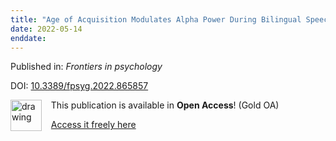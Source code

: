 ```yaml
---
title: "Age of Acquisition Modulates Alpha Power During Bilingual Speech Comprehension in Noise."
date: 2022-05-14
enddate:
---
```


Published in: *Frontiers in psychology*

DOI: [10.3389/fpsyg.2022.865857](https://doi.org/10.3389/fpsyg.2022.865857)

<img src="https://upload.wikimedia.org/wikipedia/commons/thumb/7/77/Open_Access_logo_PLoS_transparent.svg/800px-Open_Access_logo_PLoS_transparent.svg.png" alt="drawing" width="50" align="left"/> &nbsp;&nbsp;&nbsp;This publication is available in **Open Access**! (Gold OA)

&nbsp;&nbsp;&nbsp;[Access it freely here](https://www.frontiersin.org/articles/10.3389/fpsyg.2022.865857/pdf
)

